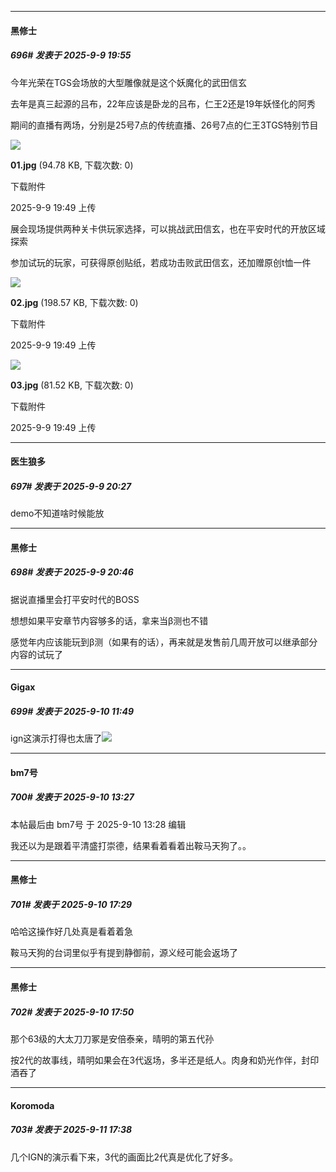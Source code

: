 ﻿
*****

####  黑修士  
##### 696#       发表于 2025-9-9 19:55

今年光荣在TGS会场放的大型雕像就是这个妖魔化的武田信玄

去年是真三起源的吕布，22年应该是卧龙的吕布，仁王2还是19年妖怪化的阿秀

期间的直播有两场，分别是25号7点的传统直播、26号7点的仁王3TGS特别节目

<img src="https://img.stage1st.com/forum/202509/09/194954yc6reagehhm6hiez.jpg" referrerpolicy="no-referrer">

<strong>01.jpg</strong> (94.78 KB, 下载次数: 0)

下载附件

2025-9-9 19:49 上传

展会现场提供两种关卡供玩家选择，可以挑战武田信玄，也在平安时代的开放区域探索

参加试玩的玩家，可获得原创贴纸，若成功击败武田信玄，还加赠原创t恤一件

<img src="https://img.stage1st.com/forum/202509/09/194955rkgg7id4zad4qykk.jpg" referrerpolicy="no-referrer">

<strong>02.jpg</strong> (198.57 KB, 下载次数: 0)

下载附件

2025-9-9 19:49 上传

<img src="https://img.stage1st.com/forum/202509/09/194955cbplqu5d1pr9rduu.jpg" referrerpolicy="no-referrer">

<strong>03.jpg</strong> (81.52 KB, 下载次数: 0)

下载附件

2025-9-9 19:49 上传


*****

####  医生狼多  
##### 697#       发表于 2025-9-9 20:27

demo不知道啥时候能放


*****

####  黑修士  
##### 698#       发表于 2025-9-9 20:46

据说直播里会打平安时代的BOSS

想想如果平安章节内容够多的话，拿来当β测也不错

感觉年内应该能玩到β测（如果有的话），再来就是发售前几周开放可以继承部分内容的试玩了


*****

####  Gigax  
##### 699#       发表于 2025-9-10 11:49

ign这演示打得也太唐了<img src="https://static.stage1st.com/image/smiley/face2017/002.png" referrerpolicy="no-referrer">

*****

####  bm7号  
##### 700#       发表于 2025-9-10 13:27

 本帖最后由 bm7号 于 2025-9-10 13:28 编辑 

我还以为是跟着平清盛打崇德，结果看着看着出鞍马天狗了。。

*****

####  黑修士  
##### 701#       发表于 2025-9-10 17:29

哈哈这操作好几处真是看着着急

鞍马天狗的台词里似乎有提到静御前，源义经可能会返场了

*****

####  黑修士  
##### 702#       发表于 2025-9-10 17:50

那个63级的大太刀刀冢是安倍泰亲，晴明的第五代孙

按2代的故事线，晴明如果会在3代返场，多半还是纸人。肉身和奶光作伴，封印酒吞了


*****

####  Koromoda  
##### 703#       发表于 2025-9-11 17:38

几个IGN的演示看下来，3代的画面比2代真是优化了好多。

